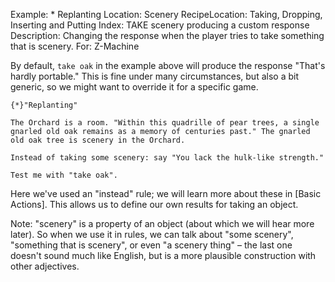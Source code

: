 Example: * Replanting
Location: Scenery
RecipeLocation: Taking, Dropping, Inserting and Putting
Index: TAKE scenery producing a custom response
Description: Changing the response when the player tries to take something that is scenery.
For: Z-Machine

  
By default, ``take oak`` in the example above will produce the response "That's hardly portable." This is fine under many circumstances, but also a bit generic, so we might want to override it for a specific game.

  

``` inform7
{*}"Replanting"

The Orchard is a room. "Within this quadrille of pear trees, a single gnarled old oak remains as a memory of centuries past." The gnarled old oak tree is scenery in the Orchard.

Instead of taking some scenery: say "You lack the hulk-like strength."

Test me with "take oak".
```

  
Here we've used an "instead" rule; we will learn more about these in [Basic Actions]. This allows us to define our own results for taking an object.

  
Note: "scenery" is a property of an object (about which we will hear more later). So when we use it in rules, we can talk about "some scenery", "something that is scenery", or even "a scenery thing" – the last one doesn't sound much like English, but is a more plausible construction with other adjectives.

